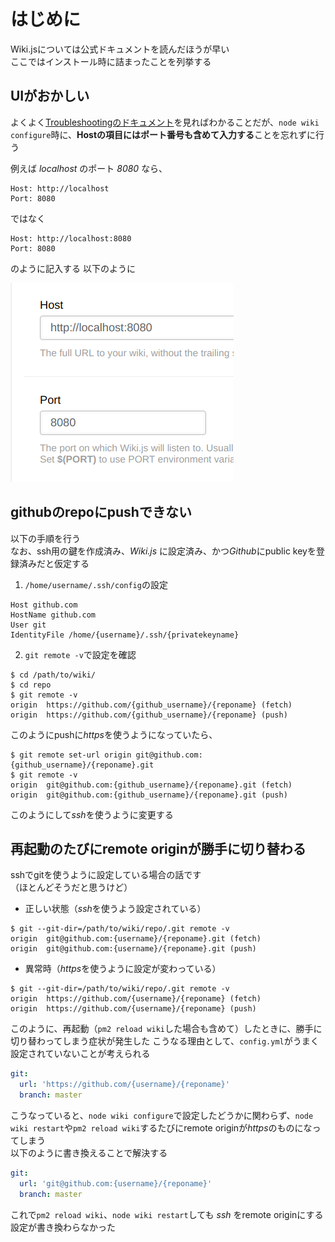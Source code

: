 <!-- TITLE: Wiki.js インストール -->
<!-- SUBTITLE: インストール時に詰まったときに見るページ -->

# はじめに

Wiki.jsについては公式ドキュメントを読んだほうが早い  
ここではインストール時に詰まったことを列挙する

## UIがおかしい

よくよく[Troubleshootingのドキュメント](https://docs.requarks.io/wiki/troubleshooting)を見ればわかることだが、`node wiki configure`時に、**Hostの項目にはポート番号も含めて入力する**ことを忘れずに行う

例えば *localhost* のポート *8080* なら、

```
Host: http://localhost
Port: 8080
```

ではなく

```
Host: http://localhost:8080
Port: 8080
```

のように記入する
以下のように

![Localhost 8080](/uploads/img/localhost-8080.png "Localhost 8080")

## githubのrepoにpushできない

以下の手順を行う  
なお、ssh用の鍵を作成済み、*Wiki.js* に設定済み、かつ*Github*にpublic keyを登録済みだと仮定する

1. `/home/username/.ssh/config`の設定  
```
Host github.com
HostName github.com
User git
IdentityFile /home/{username}/.ssh/{privatekeyname}
```

2. `git remote -v`で設定を確認  
```console
$ cd /path/to/wiki/
$ cd repo
$ git remote -v
origin	https://github.com/{github_username}/{reponame} (fetch)
origin	https://github.com/{github_username}/{reponame} (push)
```  
このようにpushに*https*を使うようになっていたら、
```console
$ git remote set-url origin git@github.com:{github_username}/{reponame}.git
$ git remote -v
origin	git@github.com:{github_username}/{reponame}.git (fetch)
origin	git@github.com:{github_username}/{reponame}.git (push)
```  
このようにして*ssh*を使うように変更する

## 再起動のたびにremote originが勝手に切り替わる

sshでgitを使うように設定している場合の話です  
（ほとんどそうだと思うけど）

- 正しい状態（*ssh*を使うよう設定されている）

```console
$ git --git-dir=/path/to/wiki/repo/.git remote -v
origin	git@github.com:{username}/{reponame}.git (fetch)
origin	git@github.com:{username}/{reponame}.git (push)
```

- 異常時（*https*を使うように設定が変わっている）

```console
$ git --git-dir=/path/to/wiki/repo/.git remote -v
origin	https://github.com/{username}/{reponame} (fetch)
origin	https://github.com/{username}/{reponame} (push)
```

このように、再起動（`pm2 reload wiki`した場合も含めて）したときに、勝手に切り替わってしまう症状が発生した
こうなる理由として、`config.yml`がうまく設定されていないことが考えられる

```yaml
git:
  url: 'https://github.com/{username}/{reponame}'
  branch: master
```

こうなっていると、`node wiki configure`で設定したどうかに関わらず、`node wiki restart`や`pm2 reload wiki`するたびにremote originが*https*のものになってしまう  
以下のように書き換えることで解決する

```yaml
git:
  url: 'git@github.com:{username}/{reponame}'
  branch: master
```

これで`pm2 reload wiki`、`node wiki restart`しても *ssh* をremote originにする設定が書き換わらなかった
